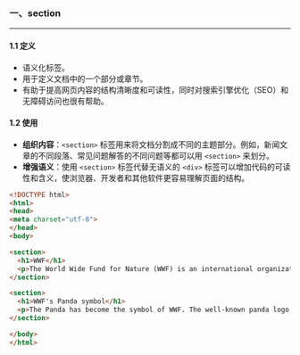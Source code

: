 ### 一、section

---

#### 1.1 定义

- 语义化标签。
- 用于定义文档中的一个部分或章节。
- 有助于提高网页内容的结构清晰度和可读性，同时对搜索引擎优化（SEO）和无障碍访问也很有帮助。

#### 1.2 使用

- **组织内容**：`<section>` 标签用来将文档分割成不同的主题部分。例如，新闻文章的不同段落、常见问题解答的不同问题等都可以用 `<section>` 来划分。
- **增强语义**：使用 `<section>` 标签代替无语义的 `<div>` 标签可以增加代码的可读性和含义，使浏览器、开发者和其他软件更容易理解页面的结构。

```html
<!DOCTYPE html>
<html>
<head> 
<meta charset="utf-8"> 
</head>
<body>

<section>
  <h1>WWF</h1>
  <p>The World Wide Fund for Nature (WWF) is an international organization working on issues regarding the conservation, research and restoration of the environment, formerly named the World Wildlife Fund. WWF was founded in 1961.</p>
</section>

<section>
  <h1>WWF's Panda symbol</h1>
  <p>The Panda has become the symbol of WWF. The well-known panda logo of WWF originated from a panda named Chi Chi that was transferred from the Beijing Zoo to the London Zoo in the same year of the establishment of WWF.</p>
</section>

</body>
</html>
```